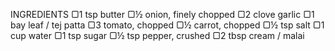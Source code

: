 INGREDIENTS
▢1 tsp butter
▢½ onion, finely chopped
▢2 clove garlic
▢1 bay leaf / tej patta
▢3 tomato, chopped
▢½ carrot, chopped
▢½ tsp salt
▢1 cup water
▢1 tsp sugar
▢½ tsp pepper, crushed
▢2 tbsp cream / malai